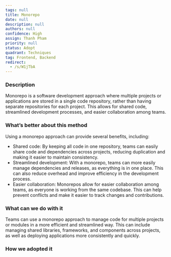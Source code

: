 ```yaml
---
tags: null
title: Monorepo
date: null
description: null
authors: null
confidence: High
assign: Thanh Pham
priority: null
status: Adopt
quadrant: Techniques
tag: Frontend, Backend
redirect:
  - /s/W1jTbA
---
```


<!-- table_of_contents 18337690-8620-4518-832c-e3248abb2fbe -->

### Description

Monorepo is a software development approach where multiple projects or applications are stored in a single code repository, rather than having separate repositories for each project. This allows for shared code, streamlined development processes, and easier collaboration among teams.

### What’s better about this method

Using a monorepo approach can provide several benefits, including:

- Shared code: By keeping all code in one repository, teams can easily share code and dependencies across projects, reducing duplication and making it easier to maintain consistency.
- Streamlined development: With a monorepo, teams can more easily manage dependencies and releases, as everything is in one place. This can also reduce overhead and improve efficiency in the development process.
- Easier collaboration: Monorepos allow for easier collaboration among teams, as everyone is working from the same codebase. This can help prevent conflicts and make it easier to track changes and contributions.

### What can we do with it

Teams can use a monorepo approach to manage code for multiple projects or modules in a more efficient and streamlined way. This can include managing shared libraries, frameworks, and components across projects, as well as deploying applications more consistently and quickly.

### How we adopted it

<!-- child_database c9cef98e-1035-48a1-80f6-44d3f0e550d2 -->
